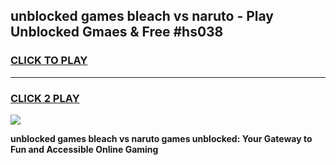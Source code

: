 
## unblocked games bleach vs naruto - Play Unblocked Gmaes & Free #hs038
<h3>
<a href="https://premium.freeplayer.one?title=unblocked_games_bleach_vs_naruto&ref=03M">CLICK TO PLAY</a></h3>
<hr>

<h3>
<a href="https://premium.freeplayer.one?title=unblocked_games_bleach_vs_naruto&ref=03M">CLICK 2 PLAY</a>
  
</h3>

<a href="https://premium.freeplayer.one?title=unblocked_games_bleach_vs_naruto&ref=03M"><img src="https://clearcache.store/games.png"></a>


**unblocked games bleach vs naruto games unblocked: Your Gateway to Fun and Accessible Online Gaming**
